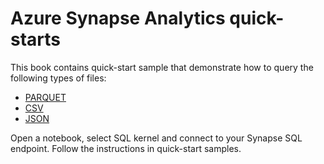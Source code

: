 # Azure Synapse Analytics quick-starts

This book contains quick-start sample that demonstrate how to query the following types of files:
- [PARQUET](parquet.ipynb)
- [CSV](csv.ipynb)
- [JSON](json.ipynb)


Open a notebook, select SQL kernel and connect to your Synapse SQL endpoint. Follow the instructions in quick-start samples.